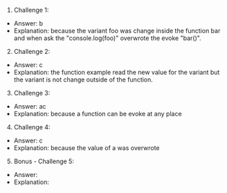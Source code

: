 1. Challenge 1:
  - Answer: b
  - Explanation: because the variant foo was change inside the function bar and when ask the "console.log(foo)" overwrote the evoke "bar()".


2. Challenge 2:
  - Answer: c
  - Explanation: the function example read the new value for the variant but the variant is not change outside of the function. 


3. Challenge 3:
  - Answer: ac
  - Explanation: because a function can be evoke at any place


4. Challenge 4:
  - Answer: c 
  - Explanation: because the value of a was overwrote


5. Bonus - Challenge 5:
  - Answer:
  - Explanation:
